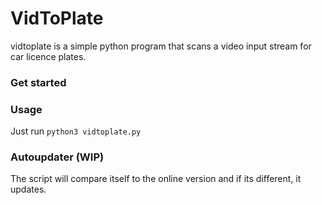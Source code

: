 # VidToPlate

vidtoplate is a simple python program that scans a
video input stream for car licence plates.

### Get started

### Usage
Just run
`python3 vidtoplate.py`


### Autoupdater (WIP)
The script will compare itself to the online version and if its different, it updates.
